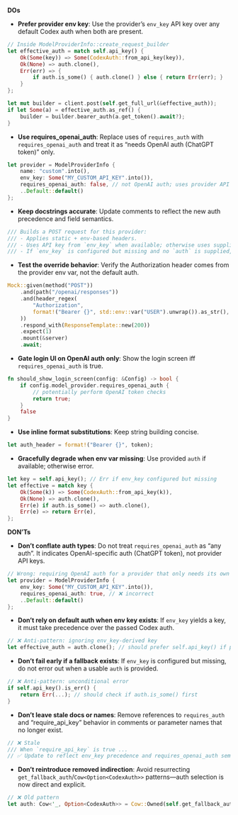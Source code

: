 **DOs**
- **Prefer provider env key**: Use the provider’s `env_key` API key over any default Codex auth when both are present.
```rust
// Inside ModelProviderInfo::create_request_builder
let effective_auth = match self.api_key() {
    Ok(Some(key)) => Some(CodexAuth::from_api_key(key)),
    Ok(None) => auth.clone(),
    Err(err) => {
        if auth.is_some() { auth.clone() } else { return Err(err); }
    }
};

let mut builder = client.post(self.get_full_url(&effective_auth));
if let Some(a) = effective_auth.as_ref() {
    builder = builder.bearer_auth(a.get_token().await?);
}
```

- **Use requires_openai_auth**: Replace uses of `requires_auth` with `requires_openai_auth` and treat it as “needs OpenAI auth (ChatGPT token)” only.
```rust
let provider = ModelProviderInfo {
    name: "custom".into(),
    env_key: Some("MY_CUSTOM_API_KEY".into()),
    requires_openai_auth: false, // not OpenAI auth; uses provider API key
    ..Default::default()
};
```

- **Keep docstrings accurate**: Update comments to reflect the new auth precedence and field semantics.
```rust
/// Builds a POST request for this provider:
/// - Applies static + env-based headers.
/// - Uses API key from `env_key` when available; otherwise uses supplied `auth`.
/// - If `env_key` is configured but missing and no `auth` is supplied, returns Err.
```

- **Test the override behavior**: Verify the Authorization header comes from the provider env var, not the default auth.
```rust
Mock::given(method("POST"))
    .and(path("/openai/responses"))
    .and(header_regex(
        "Authorization",
        format!("Bearer {}", std::env::var("USER").unwrap()).as_str(),
    ))
    .respond_with(ResponseTemplate::new(200))
    .expect(1)
    .mount(&server)
    .await;
```

- **Gate login UI on OpenAI auth only**: Show the login screen iff `requires_openai_auth` is true.
```rust
fn should_show_login_screen(config: &Config) -> bool {
    if config.model_provider.requires_openai_auth {
        // potentially perform OpenAI token checks
        return true;
    }
    false
}
```

- **Use inline format substitutions**: Keep string building concise.
```rust
let auth_header = format!("Bearer {}", token);
```

- **Gracefully degrade when env var missing**: Use provided `auth` if available; otherwise error.
```rust
let key = self.api_key(); // Err if env_key configured but missing
let effective = match key {
    Ok(Some(k)) => Some(CodexAuth::from_api_key(k)),
    Ok(None) => auth.clone(),
    Err(e) if auth.is_some() => auth.clone(),
    Err(e) => return Err(e),
};
```

**DON’Ts**
- **Don’t conflate auth types**: Do not treat `requires_openai_auth` as “any auth”. It indicates OpenAI-specific auth (ChatGPT token), not provider API keys.
```rust
// Wrong: requiring OpenAI auth for a provider that only needs its own API key
let provider = ModelProviderInfo {
    env_key: Some("MY_CUSTOM_API_KEY".into()),
    requires_openai_auth: true, // ❌ incorrect
    ..Default::default()
};
```

- **Don’t rely on default auth when env key exists**: If `env_key` yields a key, it must take precedence over the passed Codex auth.
```rust
// ❌ Anti-pattern: ignoring env_key-derived key
let effective_auth = auth.clone(); // should prefer self.api_key() if present
```

- **Don’t fail early if a fallback exists**: If `env_key` is configured but missing, do not error out when a usable `auth` is provided.
```rust
// ❌ Anti-pattern: unconditional error
if self.api_key().is_err() {
    return Err(...); // should check if auth.is_some() first
}
```

- **Don’t leave stale docs or names**: Remove references to `requires_auth` and “require_api_key” behavior in comments or parameter names that no longer exist.
```rust
// ❌ Stale
/// When `require_api_key` is true ...
// ✅ Update to reflect env_key precedence and requires_openai_auth semantics.
```

- **Don’t reintroduce removed indirection**: Avoid resurrecting `get_fallback_auth`/`Cow<Option<CodexAuth>>` patterns—auth selection is now direct and explicit.
```rust
// ❌ Old pattern
let auth: Cow<'_, Option<CodexAuth>> = Cow::Owned(self.get_fallback_auth()?);
```